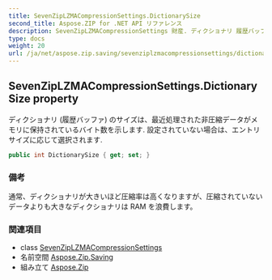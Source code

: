 ```yaml
---
title: SevenZipLZMACompressionSettings.DictionarySize
second_title: Aspose.ZIP for .NET API リファレンス
description: SevenZipLZMACompressionSettings 財産. ディクショナリ 履歴バッファ のサイズは最近処理された非圧縮データがメモリに保持されているバイト数を示します. 設定されていない場合はエントリ サイズに応じて選択されます.
type: docs
weight: 20
url: /ja/net/aspose.zip.saving/sevenziplzmacompressionsettings/dictionarysize/
---
```

## SevenZipLZMACompressionSettings.DictionarySize property

ディクショナリ (履歴バッファ) のサイズは、最近処理された非圧縮データがメモリに保持されているバイト数を示します. 設定されていない場合は、エントリ サイズに応じて選択されます.

```csharp
public int DictionarySize { get; set; }
```

### 備考

通常、ディクショナリが大きいほど圧縮率は高くなりますが、圧縮されていないデータよりも大きなディクショナリは RAM を浪費します。

### 関連項目

* class [SevenZipLZMACompressionSettings](../)
* 名前空間 [Aspose.Zip.Saving](../../sevenziplzmacompressionsettings/)
* 組み立て [Aspose.Zip](../../../)


